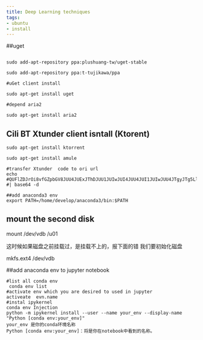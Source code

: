 ```yaml
---
title: Deep Learning techniques
tags:
- ubuntu
- install
---
```

##uget
````

sudo add-apt-repository ppa:plushuang-tw/uget-stable

sudo add-apt-repository ppa:t-tujikawa/ppa

#uGet client install

sudo apt-get install uget

#depend aria2

sudo apt-get install aria2
````
## Cili BT Xtunder client isntall (Ktorent)
````
sudo apt-get install ktorrent

sudo apt-get install amule

#transfer Xtunder  code to ori url
echo #QUFlZDJrOi8vfGZpbGV8JUU4JUExJThDJUU1JUIwJUI4JUU4JUI1JUIwJUU4JTgyJTg5LlRoZS5XYWxraW5nLkRlYWQuUzA2RTAxLiVFNCVCOCVBRCVFOCU4QiVCMSVFNSVBRCU5NyVFNSVCOSU5NS5IRFRWcmlwLjEwMjR4NTc2Lm1wNHw2NDg3NTg1MDl8ZjIyZmI2OTRjMDQ0ZmYyNjU0MjhhNTEzNWVhYzhiOTB8aD12eXFsNHFjNHpmYmx0eWNqdW1rcnNibDJza2JscTJsZnwvWlo= #| base64 -d

##add anaconda3 env
export PATH=/home/develop/anaconda3/bin:$PATH
````


## mount the second disk
<p> mount /dev/vdb /u01<p>

这时候如果磁盘之前挂载过，是挂载不上的，报下面的错
我们要初始化磁盘

<p>mkfs.ext4 /dev/vdb<p>


##add anaconda env to  jupyter notebook
````
#list all conda env
 conda env list
#activate env which you are desired to used in jupyter
activeate  evn.name
#instal ipykernel
conda env Injection
python -m ipykernel install --user --name your_env --display-name "Python [conda env:your_env]"
your_env 是你的conda环境名称
Python [conda env:your_env]：将是你在notebook中看到的名称。
````
